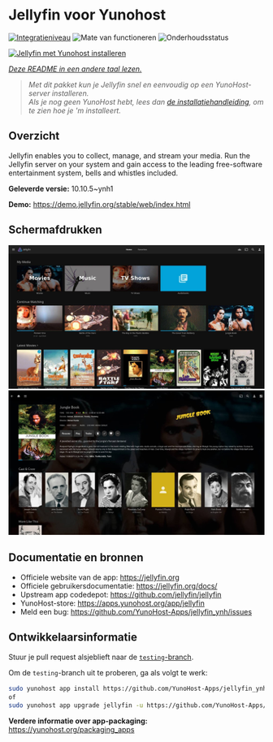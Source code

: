<!--
NB: Deze README is automatisch gegenereerd door <https://github.com/YunoHost/apps/tree/master/tools/readme_generator>
Hij mag NIET handmatig aangepast worden.
-->

# Jellyfin voor Yunohost

[![Integratieniveau](https://apps.yunohost.org/badge/integration/jellyfin)](https://ci-apps.yunohost.org/ci/apps/jellyfin/)
![Mate van functioneren](https://apps.yunohost.org/badge/state/jellyfin)
![Onderhoudsstatus](https://apps.yunohost.org/badge/maintained/jellyfin)

[![Jellyfin met Yunohost installeren](https://install-app.yunohost.org/install-with-yunohost.svg)](https://install-app.yunohost.org/?app=jellyfin)

*[Deze README in een andere taal lezen.](./ALL_README.md)*

> *Met dit pakket kun je Jellyfin snel en eenvoudig op een YunoHost-server installeren.*  
> *Als je nog geen YunoHost hebt, lees dan [de installatiehandleiding](https://yunohost.org/install), om te zien hoe je 'm installeert.*

## Overzicht

Jellyfin enables you to collect, manage, and stream your media. Run the Jellyfin server on your system and gain access to the leading free-software entertainment system, bells and whistles included.


**Geleverde versie:** 10.10.5~ynh1

**Demo:** <https://demo.jellyfin.org/stable/web/index.html>

## Schermafdrukken

![Schermafdrukken van Jellyfin](./doc/screenshots/jellyfin-1.jpg)
![Schermafdrukken van Jellyfin](./doc/screenshots/jellyfin-2.jpg)

## Documentatie en bronnen

- Officiele website van de app: <https://jellyfin.org>
- Officiele gebruikersdocumentatie: <https://jellyfin.org/docs/>
- Upstream app codedepot: <https://github.com/jellyfin/jellyfin>
- YunoHost-store: <https://apps.yunohost.org/app/jellyfin>
- Meld een bug: <https://github.com/YunoHost-Apps/jellyfin_ynh/issues>

## Ontwikkelaarsinformatie

Stuur je pull request alsjeblieft naar de [`testing`-branch](https://github.com/YunoHost-Apps/jellyfin_ynh/tree/testing).

Om de `testing`-branch uit te proberen, ga als volgt te werk:

```bash
sudo yunohost app install https://github.com/YunoHost-Apps/jellyfin_ynh/tree/testing --debug
of
sudo yunohost app upgrade jellyfin -u https://github.com/YunoHost-Apps/jellyfin_ynh/tree/testing --debug
```

**Verdere informatie over app-packaging:** <https://yunohost.org/packaging_apps>
